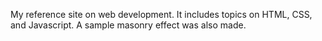 My reference site on web development. It includes topics on HTML, CSS, and Javascript. 
A sample masonry effect was also made.

